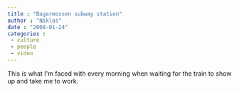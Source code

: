 ```yaml
---
title : "Bagarmossen subway station"
author : "Niklas"
date : "2008-01-24"
categories : 
 - culture
 - people
 - video
---
```


This is what I'm faced with every morning when waiting for the train to show up and take me to work.
